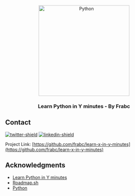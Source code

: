 <!-- Improved compatibility of back to top link: See: https://github.com/othneildrew/Best-README-Template/pull/73 -->
<a name="readme-top"></a>
<!--
*** Thanks for checking out the Best-README-Template. If you have a suggestion
*** that would make this better, please fork the repo and create a pull request
*** or simply open an issue with the tag "enhancement".
*** Don't forget to give the project a star!
*** Thanks again! Now go create something AMAZING! :D
-->

<!-- PROJECT LOGO -->
<br />
<div align="center">
  <a href="https://github.com/frabc/learn-x-in-y-minutes">
    <img src="https://www.python.org/static/img/python-logo@2x.png" alt="Python" width="290">
  </a>
  <h3 align="center">Learn Python in Y minutes - By Frabc</h3>
</div>

<!-- CONTACT -->
## Contact

[![twitter-shield]][twitter-url] [![linkedin-shield]][linkedin-url]

Project Link: [https://github.com/frabc/learn-x-in-y-minutes](https://github.com/frabc/learn-x-in-y-minutes)


<!-- ACKNOWLEDGMENTS -->
## Acknowledgments

* [Learn Python in Y minutes](https://learnxinyminutes.com/docs/python/)
* [Roadmap.sh](https://roadmap.sh/python)
* [Python](https://www.python.org/)

<!-- MARKDOWN LINKS & IMAGES -->
<!-- https://www.markdownguide.org/basic-syntax/#reference-style-links -->
[linkedin-shield]: 	https://img.shields.io/badge/LinkedIn-0077B5?style=for-the-badge&logo=linkedin&logoColor=white
[linkedin-url]: https://www.linkedin.com/in/cfraboulet/
[twitter-shield]: https://img.shields.io/badge/Twitter-1DA1F2?style=for-the-badge&logo=twitter&logoColor=white
[twitter-url]: https://twitter.com/Frabc14
